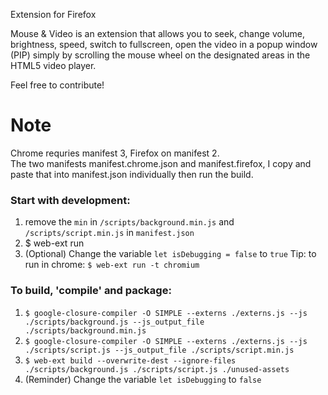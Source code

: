 Extension for Firefox

Mouse & Video is an extension that allows you to seek, change volume, brightness, speed, switch to fullscreen, open the video in a popup window (PIP) simply by scrolling the mouse wheel on the designated areas in the HTML5 video player. 

Feel free to contribute!

# Note
Chrome requries manifest 3, Firefox on manifest 2.   
The two manifests manifest.chrome.json and manifest.firefox, I copy and paste that into manifest.json individually then run the build.

### Start with development:  
 1. remove the `min` in `/scripts/background.min.js` and `/scripts/script.min.js` in `manifest.json`
 2. $ web-ext run     
 3. (Optional) Change the variable `let isDebugging = false` to `true`
 Tip: to run in chrome: `$ web-ext run -t chromium`  
### To build, 'compile' and package:  
 1. `$ google-closure-compiler -O SIMPLE --externs ./externs.js --js ./scripts/background.js --js_output_file ./scripts/background.min.js`           
 2. `$ google-closure-compiler -O SIMPLE --externs ./externs.js --js ./scripts/script.js --js_output_file ./scripts/script.min.js`                       
 2. `$ web-ext build --overwrite-dest --ignore-files ./scripts/background.js ./scripts/script.js ./unused-assets`                   
 3. (Reminder) Change the variable `let isDebugging` to `false` 